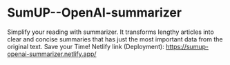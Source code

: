 # SumUP--OpenAI-summarizer
Simplify your reading with summarizer. It transforms lengthy articles into clear and concise summaries that has just the most important data from the original text. Save your Time!
Netlify link (Deployment):
https://sumup-openai-summarizer.netlify.app/
